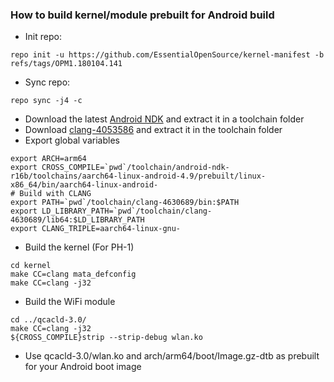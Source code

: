 ### How to build kernel/module prebuilt for Android build

* Init repo:
```
repo init -u https://github.com/EssentialOpenSource/kernel-manifest -b refs/tags/OPM1.180104.141
```
* Sync repo:
```
repo sync -j4 -c
```
* Download the latest [Android NDK](https://developer.android.com/ndk/downloads/index.html) and extract it in a toolchain folder
* Download [clang-4053586](https://android.googlesource.com/platform/prebuilts/clang/host/linux-x86/) and extract it in the toolchain folder
* Export global variables
```
export ARCH=arm64
export CROSS_COMPILE=`pwd`/toolchain/android-ndk-r16b/toolchains/aarch64-linux-android-4.9/prebuilt/linux-x86_64/bin/aarch64-linux-android-
# Build with CLANG
export PATH=`pwd`/toolchain/clang-4630689/bin:$PATH
export LD_LIBRARY_PATH=`pwd`/toolchain/clang-4630689/lib64:$LD_LIBRARY_PATH
export CLANG_TRIPLE=aarch64-linux-gnu-
```
* Build the kernel (For PH-1)
```
cd kernel
make CC=clang mata_defconfig
make CC=clang -j32
```
* Build the WiFi module
```
cd ../qcacld-3.0/
make CC=clang -j32
${CROSS_COMPILE}strip --strip-debug wlan.ko
```
* Use qcacld-3.0/wlan.ko and arch/arm64/boot/Image.gz-dtb as prebuilt for your Android boot image
